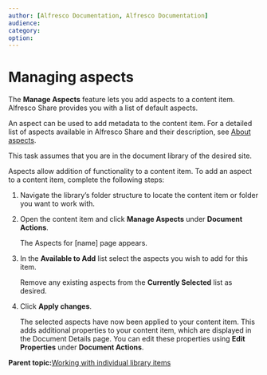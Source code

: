 ```yaml
---
author: [Alfresco Documentation, Alfresco Documentation]
audience: 
category: 
option: 
---
```


# Managing aspects

The **Manage Aspects** feature lets you add aspects to a content item. Alfresco Share provides you with a list of default aspects.

An aspect can be used to add metadata to the content item. For a detailed list of aspects available in Alfresco Share and their description, see [About aspects](../concepts/aspect-about.md).

This task assumes that you are in the document library of the desired site.

Aspects allow addition of functionality to a content item. To add an aspect to a content item, complete the following steps:

1.  Navigate the library’s folder structure to locate the content item or folder you want to work with.

2.  Open the content item and click **Manage Aspects** under **Document Actions**.

    The Aspects for \[name\] page appears.

3.  In the **Available to Add** list select the aspects you wish to add for this item.

    Remove any existing aspects from the **Currently Selected** list as desired.

4.  Click **Apply changes**.

    The selected aspects have now been applied to your content item. This adds additional properties to your content item, which are displayed in the Document Details page. You can edit these properties using **Edit Properties** under **Document Actions**. 


**Parent topic:**[Working with individual library items](../concepts/library-items-individual.md)


